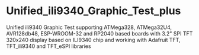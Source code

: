 # Unified_ili9340_Graphic_Test_plus
Unified ili9340 Graphic Test supporting ATMega328, ATMega32U4, AVR128db48, ESP-WROOM-32 and RP2040 based boards with 3.2" SPI TFT 320x240 display based on ILI9340 chip and working with Adafruit TFT, TFT_ili9340 and TFT_eSPI libraries
